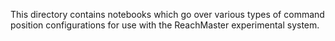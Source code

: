 This directory contains notebooks which go over various types of command position configurations for use with the ReachMaster
experimental system.
